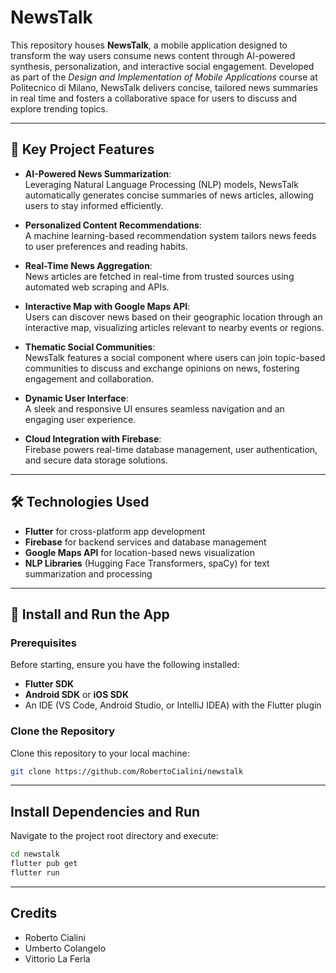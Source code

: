 # NewsTalk

This repository houses **NewsTalk**, a mobile application designed to transform the way users consume news content through AI-powered synthesis, personalization, and interactive social engagement. Developed as part of the *Design and Implementation of Mobile Applications* course at Politecnico di Milano, NewsTalk delivers concise, tailored news summaries in real time and fosters a collaborative space for users to discuss and explore trending topics.

---

## 📱 Key Project Features

- **AI-Powered News Summarization**:  
   Leveraging Natural Language Processing (NLP) models, NewsTalk automatically generates concise summaries of news articles, allowing users to stay informed efficiently.

- **Personalized Content Recommendations**:  
   A machine learning-based recommendation system tailors news feeds to user preferences and reading habits.

- **Real-Time News Aggregation**:  
   News articles are fetched in real-time from trusted sources using automated web scraping and APIs.

- **Interactive Map with Google Maps API**:  
   Users can discover news based on their geographic location through an interactive map, visualizing articles relevant to nearby events or regions.

- **Thematic Social Communities**:  
   NewsTalk features a social component where users can join topic-based communities to discuss and exchange opinions on news, fostering engagement and collaboration.

- **Dynamic User Interface**:  
   A sleek and responsive UI ensures seamless navigation and an engaging user experience.

- **Cloud Integration with Firebase**:  
   Firebase powers real-time database management, user authentication, and secure data storage solutions.

---

## 🛠️ Technologies Used

- **Flutter** for cross-platform app development  
- **Firebase** for backend services and database management  
- **Google Maps API** for location-based news visualization  
- **NLP Libraries** (Hugging Face Transformers, spaCy) for text summarization and processing  

---

## 🚀 Install and Run the App

### Prerequisites
Before starting, ensure you have the following installed:
- **Flutter SDK**  
- **Android SDK** or **iOS SDK**  
- An IDE (VS Code, Android Studio, or IntelliJ IDEA) with the Flutter plugin  

### Clone the Repository
Clone this repository to your local machine:
```bash
git clone https://github.com/RobertoCialini/newstalk
```

---

## Install Dependencies and Run
Navigate to the project root directory and execute:
```bash
cd newstalk
flutter pub get
flutter run
```

---

## Credits
- Roberto Cialini
- Umberto Colangelo
- Vittorio La Ferla
